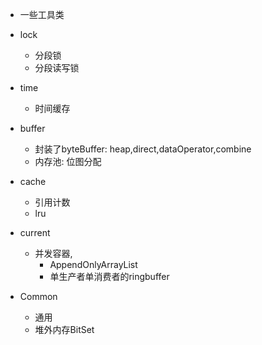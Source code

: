 ﻿- 一些工具类

- lock 
	- 分段锁
	- 分段读写锁
- time 
	- 时间缓存
- buffer 
	- 封装了byteBuffer: heap,direct,dataOperator,combine
	- 内存池: 位图分配
- cache
	- 引用计数
	- lru
- current
	- 并发容器,
		- AppendOnlyArrayList
		- 单生产者单消费者的ringbuffer
- Common
	- 通用
	- 堆外内存BitSet